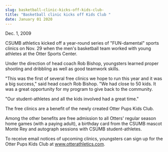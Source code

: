 ```yaml
---
slug: basketball-clinic-kicks-off-kids-club-
title: "Basketball clinic kicks off Kids Club "
date: January 01 2020
---
```


 
<p>Dec. 1, 2009</p>
<p>
  CSUMB athletics kicked off a year-round series of "FUN-damental" sports
  clinics on Nov. 29 when the men's basketball team worked with young athletes
  at the Otter Sports Center.
</p>
<p>
  Under the direction of head coach Rob Bishop, youngsters learned proper
  shooting and dribbling as well as good teamwork skills.
</p>
<p>
  "This was the first of several free clinics we hope to run this year and it
  was a big success," said head coach Rob Bishop. "We had close to 50 kids. It
  was a great opportunity for my program to give back to the community.
</p>
<p>"Our student-athletes and all the kids involved had a great time."</p>
<p>The free clinics are a benefit of the newly created Otter Pups Kids Club.</p>
<p>
  Among the other benefits are free admission to all Otters' regular season home
  games (with a paying adult), a birthday card from the CSUMB mascot Monte Rey
  and autograph sessions with CSUMB student-athletes.
</p>
<p>
  To receive email notices of upcoming clinics, youngsters can sign up for the
  Otter Pups Kids Club at
  <a href="https://www.otterathletics.com" title="www.otterathletics.com"
    >www.otterathletics.com</a
  >.
</p>
<p></p>
 
